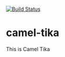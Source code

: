[![Build Status](https://travis-ci.org/garethahealy/camel-tika.svg?branch=master)](https://travis-ci.org/garethahealy/camel-tika)

# camel-tika
This is Camel Tika
